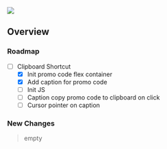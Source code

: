 <img src="https://img.shields.io/badge/License-MIT-orange">

<br>

## Overview

### Roadmap
- [ ] Clipboard Shortcut
    - [x] Init promo code flex container
    - [x] Add caption for promo code
    - [ ] Init JS
    - [ ] Caption copy promo code to clipboard on click
    - [ ] Cursor pointer on caption

### New Changes
> empty

